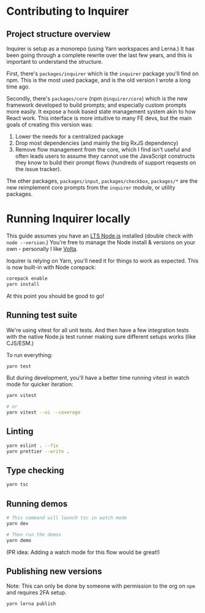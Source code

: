 # Contributing to Inquirer

## Project structure overview

Inquirer is setup as a monorepo (using Yarn workspaces and Lerna.) It has been going through a complete rewrite over the last few years, and this is important to understand the structure.

First, there's `packages/inquirer` which is the `inquirer` package you'll find on npm. This is the most used package, and is the old version I wrote a long time ago.

Secondly, there's `packages/core` (npm `@inquirer/core`) which is the new framework developed to build prompts; and especially custom prompts more easily. It expose a hook based state management system akin to how React work. This interface is more intuitive to many FE devs, but the main goals of creating this version was:

1. Lower the needs for a centralized package
2. Drop most dependencies (and mainly the big RxJS dependency)
3. Remove flow management from the core, which I find isn't useful and often leads users to assume they cannot use the JavaScript constructs they know to build their prompt flows (hundreds of support requests on the issue tracker).

The other packages, `packages/input`, `packages/checkbox`, `packages/*` are the new reimplement core prompts from the `inquirer` module, or utility packages.

# Running Inquirer locally

This guide assumes you have an [LTS Node.js](https://nodejs.org/en/about/previous-releases) installed (double check with `node --version`.) You're free to manage the Node install & versions on your own - personally I like [Volta](https://docs.volta.sh/guide/getting-started).

Inquirer is relying on Yarn, you'll need it for things to work as expected. This is now built-in with Node corepack:

```sh
corepack enable
yarn install
```

At this point you should be good to go!

## Running test suite

We're using vitest for all unit tests. And then have a few integration tests with the native Node.js test runner making sure different setups works (like CJS/ESM.)

To run everything:

```sh
yarn test
```

But during development, you'll have a better time running vitest in watch mode for quicker iteration:

```sh
yarn vitest

# or
yarn vitest --ui --coverage
```

## Linting

```sh
yarn eslint . --fix
yarn prettier --write .
```

## Type checking

```sh
yarn tsc
```

## Running demos

```sh
# This command will launch tsc in watch mode
yarn dev

# Then run the demos
yarn demo
```

(PR idea: Adding a watch mode for this flow would be great!)

## Publishing new versions

Note: This can only be done by someone with permission to the org on `npm` and requires 2FA setup.

```sh
yarn lerna publish
```
